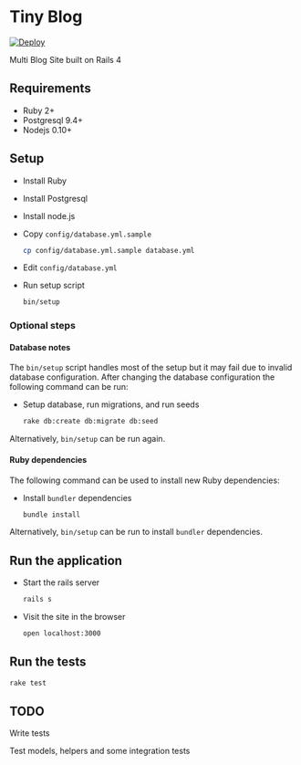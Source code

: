 # Tiny Blog

[![Deploy](https://www.herokucdn.com/deploy/button.png)](https://heroku.com/deploy?template=https://github.com/cmckni3/tiny-blog)

Multi Blog Site built on Rails 4

## Requirements

* Ruby 2+
* Postgresql 9.4+
* Nodejs 0.10+

## Setup

* Install Ruby

* Install Postgresql

* Install node.js

* Copy `config/database.yml.sample`
  ```bash
  cp config/database.yml.sample database.yml
  ```

* Edit `config/database.yml`

* Run setup script
  ```bash
  bin/setup
  ```

### Optional steps

#### Database notes

The `bin/setup` script handles most of the setup but it may fail due to
invalid database configuration. After changing the database configuration
the following command can be run:

* Setup database, run migrations, and run seeds
  ```bash
  rake db:create db:migrate db:seed
  ```

Alternatively, `bin/setup` can be run again.

#### Ruby dependencies

The following command can be used to install new Ruby dependencies:

* Install `bundler` dependencies
  ```bash
  bundle install
  ```

Alternatively, `bin/setup` can be run to install `bundler` dependencies.

## Run the application

* Start the rails server
  ```bash
  rails s
  ```

* Visit the site in the browser
  ```bash
  open localhost:3000
  ```

## Run the tests
  ```bash
  rake test
  ```

## TODO

Write tests

Test models, helpers and some integration tests
